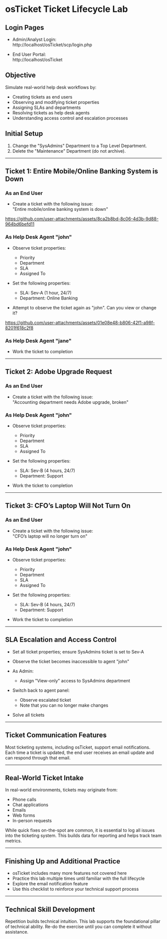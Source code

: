 # osTicket Ticket Lifecycle Lab

## Login Pages

- Admin/Analyst Login:  
  http://localhost/osTicket/scp/login.php

- End User Portal:  
  http://localhost/osTicket

## Objective

Simulate real-world help desk workflows by:

- Creating tickets as end users
- Observing and modifying ticket properties
- Assigning SLAs and departments
- Resolving tickets as help desk agents
- Understanding access control and escalation processes

## Initial Setup

1. Change the "SysAdmins" Department to a Top Level Department.
2. Delete the "Maintenance" Department (do not archive).

---

## Ticket 1: Entire Mobile/Online Banking System is Down

### As an End User

- Create a ticket with the following issue:  
  "Entire mobile/online banking system is down"

  

https://github.com/user-attachments/assets/8ca2b8bd-8c06-4d3b-9d88-964bd6befd11



### As Help Desk Agent "john"

- Observe ticket properties:
  - Priority
  - Department
  - SLA
  - Assigned To

- Set the following properties:
  - SLA: Sev-A (1 hour, 24/7)
  - Department: Online Banking

- Attempt to observe the ticket again as "john". Can you view or change it?

  

https://github.com/user-attachments/assets/01e08e48-b806-42f1-a98f-8201f618c2f8



### As Help Desk Agent "jane"

- Work the ticket to completion

---

## Ticket 2: Adobe Upgrade Request

### As an End User

- Create a ticket with the following issue:  
  "Accounting department needs Adobe upgrade, broken"

### As Help Desk Agent "john"

- Observe ticket properties:
  - Priority
  - Department
  - SLA
  - Assigned To

- Set the following properties:
  - SLA: Sev-B (4 hours, 24/7)
  - Department: Support

- Work the ticket to completion

---

## Ticket 3: CFO’s Laptop Will Not Turn On

### As an End User

- Create a ticket with the following issue:  
  "CFO’s laptop will no longer turn on"

### As Help Desk Agent "john"

- Observe ticket properties:
  - Priority
  - Department
  - SLA
  - Assigned To

- Set the following properties:
  - SLA: Sev-B (4 hours, 24/7)
  - Department: Support

- Work the ticket to completion

---

## SLA Escalation and Access Control

- Set all ticket properties; ensure SysAdmins ticket is set to Sev-A
- Observe the ticket becomes inaccessible to agent "john"
- As Admin:
  - Assign "View-only" access to SysAdmins department
- Switch back to agent panel:
  - Observe escalated ticket
  - Note that you can no longer make changes

- Solve all tickets

---

## Ticket Communication Features

Most ticketing systems, including osTicket, support email notifications.  
Each time a ticket is updated, the end user receives an email update and can respond through that email.

---

## Real-World Ticket Intake

In real-world environments, tickets may originate from:

- Phone calls
- Chat applications
- Emails
- Web forms
- In-person requests

While quick fixes on-the-spot are common, it is essential to log all issues into the ticketing system. This builds data for reporting and helps track team metrics.

---

## Finishing Up and Additional Practice

- osTicket includes many more features not covered here
- Practice this lab multiple times until familiar with the full lifecycle
- Explore the email notification feature
- Use this checklist to reinforce your technical support process

---

## Technical Skill Development

Repetition builds technical intuition. This lab supports the foundational pillar of technical ability. Re-do the exercise until you can complete it without assistance.
